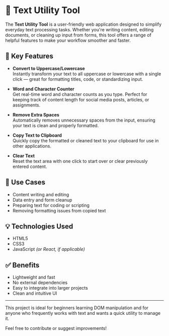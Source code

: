 # 📝 Text Utility Tool

The **Text Utility Tool** is a user-friendly web application designed to simplify everyday text processing tasks. Whether you're writing content, editing documents, or cleaning up input from forms, this tool offers a range of helpful features to make your workflow smoother and faster.

## 🔧 Key Features

- **Convert to Uppercase/Lowercase**  
  Instantly transform your text to all uppercase or lowercase with a single click — great for formatting titles, code, or standardizing input.

- **Word and Character Counter**  
  Get real-time word and character counts as you type. Perfect for keeping track of content length for social media posts, articles, or assignments.

- **Remove Extra Spaces**  
  Automatically removes unnecessary spaces from the input, ensuring your text is clean and properly formatted.

- **Copy Text to Clipboard**  
  Quickly copy the formatted or cleaned text to your clipboard for use in other applications.

- **Clear Text**  
  Reset the text area with one click to start over or clear previously entered content.

## 🚀 Use Cases

- Content writing and editing
- Data entry and form cleanup
- Preparing text for coding or scripting
- Removing formatting issues from copied text

## 💡 Technologies Used

- HTML5  
- CSS3  
- JavaScript *(or React, if applicable)*

## ✅ Benefits

- Lightweight and fast
- No external dependencies
- Easy to integrate into larger projects
- Clean and intuitive UI

---

This project is ideal for beginners learning DOM manipulation and for anyone who frequently works with text and wants a quick utility to manage it.

Feel free to contribute or suggest improvements!
